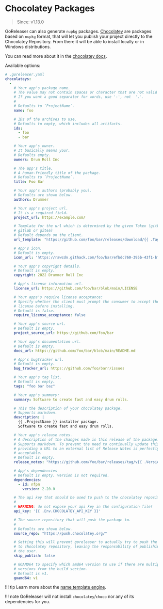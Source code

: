 # Chocolatey Packages

> Since: v1.13.0

GoReleaser can also generate `nupkg` packages.
[Chocolatey](http://chocolatey.org/) are packages based on `nupkg` format, that
will let you publish your project directly to the Chocolatey Repository. From
there it will be able to install locally or in Windows distributions.

You can read more about it in the [chocolatey docs](https://docs.chocolatey.org/).

Available options:

```yaml
# .goreleaser.yaml
chocolateys:
  -
    # Your app's package name.
    # The value may not contain spaces or character that are not valid for a URL.
    # If you want a good separator for words, use '-', not  '.'.
    #
    # Defaults to `ProjectName`.
    name: foo

    # IDs of the archives to use.
    # Defaults to empty, which includes all artifacts.
    ids:
      - foo
      - bar

    # Your app's owner.
    # It basically means your.
    # Defaults empty.
    owners: Drum Roll Inc

    # The app's title.
    # A human-friendly title of the package.
    # Defaults to `ProjectName`.
    title: Foo Bar

    # Your app's authors (probably you).
    # Defaults are shown below.
    authors: Drummer

    # Your app's project url.
    # It is a required field.
    project_url: https://example.com/

    # Template for the url which is determined by the given Token (github,
    # gitlab or gitea)
    # Default depends on the client.
    url_template: "https://github.com/foo/bar/releases/download/{{ .Tag }}/{{ .ArtifactName }}"

    # App's icon.
    # Default is empty.
    icon_url: 'https://rawcdn.githack.com/foo/bar/efbdc760-395b-43f1-bf69-ba25c374d473/icon.png'

    # Your app's copyright details.
    # Default is empty.
    copyright: 2022 Drummer Roll Inc

    # App's license information url.
    license_url: https://github.com/foo/bar/blob/main/LICENSE

    # Your apps's require license acceptance:
    # Specify whether the client must prompt the consumer to accept the package
    # license before installing.
    # Default is false.
    require_license_acceptance: false

    # Your app's source url.
    # Default is empty.
    project_source_url: https://github.com/foo/bar

    # Your app's documentation url.
    # Default is empty.
    docs_url: https://github.com/foo/bar/blob/main/README.md

    # App's bugtracker url.
    # Default is empty.
    bug_tracker_url: https://github.com/foo/barr/issues

    # Your app's tag list.
    # Default is empty.
    tags: "foo bar baz"

    # Your app's summary:
    summary: Software to create fast and easy drum rolls.

    # This the description of your chocolatey package.
    # Supports markdown.
    description: |
      {{ .ProjectName }} installer package.
      Software to create fast and easy drum rolls.

    # Your app's release notes.
    # A description of the changes made in this release of the package.
    # Supports markdown. To prevent the need to continually update this field,
    # providing a URL to an external list of Release Notes is perfectly
    # acceptable.
    # Default is empty.
    release_notes: "https://github.com/foo/bar/releases/tag/v{{ .Version }}"

    # App's dependencies
    # Default is empty. Version is not required.
    dependencies:
      - id: nfpm
        version: 2.20.0

    # The api key that should be used to push to the chocolatey repository.
    #
    # WARNING: do not expose your api key in the configuration file!
    api_key: '{{ .Env.CHOCOLATEY_API_KEY }}'

    # The source repository that will push the package to.
    #
    # Defaults are shown below.
    source_repo: "https://push.chocolatey.org/"

    # Setting this will prevent goreleaser to actually try to push the package
    # to chocolatey repository, leaving the responsability of publishing it to
    # the user.
    skip_publish: false

    # GOAMD64 to specify which amd64 version to use if there are multiple
    # versions from the build section.
    # Default is v1.
    goamd64: v1
```

!!! tip
    Learn more about the [name template engine](/customization/templates/).

!!! note
    GoReleaser will not install `chocolatey`/`choco` nor any of its dependencies
    for you.
